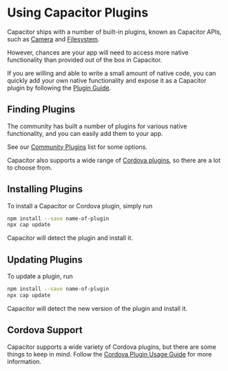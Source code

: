 # Using Capacitor Plugins

Capacitor ships with a number of built-in plugins, known as Capacitor APIs, such as [Camera](/docs/apis/camera) and [Filesystem](/docs/apis/filesystem).

However, chances are your app will need to access more native functionality than provided out of the box in Capacitor.

If you are willing and able to write a small amount of native code, you can quickly add your own native functionality and expose it as a Capacitor plugin by following the [Plugin Guide](/docs/plugins/).

## Finding Plugins

The community has built a number of plugins for various native functionality, and you can easily add them to your app.

See our [Community Plugins](/docs/community/plugins/) list for some options.

Capacitor also supports a wide range of [Cordova plugins](/docs/basics/cordova), so there are a lot to choose from.

## Installing Plugins

To install a Capacitor or Cordova plugin, simply run

```bash
npm install --save name-of-plugin
npx cap update
```

Capacitor will detect the plugin and install it.

## Updating Plugins

To update a plugin, run

```bash
npm install --save name-of-plugin
npx cap update
```

Capacitor will detect the new version of the plugin and install it.

## Cordova Support

Capacitor supports a wide variety of Cordova plugins, but there are some things to keep in mind. Follow
the [Cordova Plugin Usage Guide](/docs/basics/cordova) for more information.